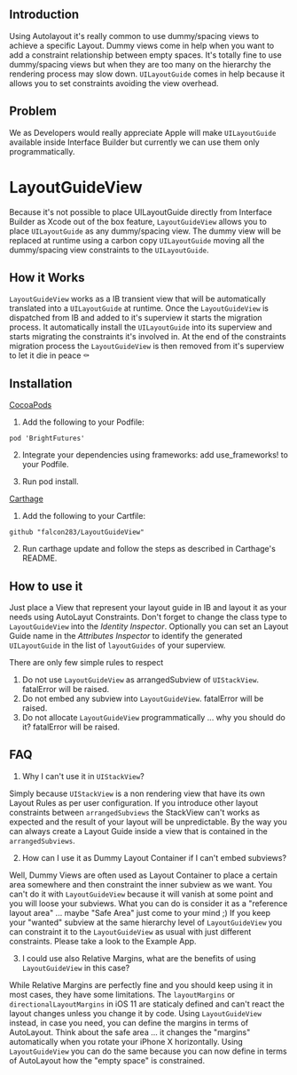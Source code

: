 ## Introduction

Using Autolayout it's really common to use dummy/spacing views to achieve a specific Layout.
Dummy views come in help when you want to add a constraint relationship between empty spaces.
It's totally fine to use dummy/spacing views but when they are too many on the hierarchy the rendering process
may slow down. `UILayoutGuide` comes in help because it allows you to set constraints avoiding the view overhead.


## Problem

We as Developers would really appreciate Apple will make `UILayoutGuide` available inside Interface Builder but currently 
we can use them only programmatically.


# LayoutGuideView

Because it's not possible to place UILayoutGuide directly from Interface Builder as Xcode out of the box feature,
`LayoutGuideView` allows you to place `UILayoutGuide` as any dummy/spacing view. The dummy view will be replaced
at runtime using a carbon copy `UILayoutGuide` moving all the dummy/spacing view constraints to the `UILayoutGuide`.


## How it Works

`LayoutGuideView` works as a IB transient view that will be automatically translated into a `UILayoutGuide` at runtime.
Once the `LayoutGuideView` is dispatched from IB and added to it's superview it starts the migration process. It automatically install the `UILayoutGuide` into its superview and starts migrating the constraints it's involved in. At the end of the constraints migration process the `LayoutGuideView` is then removed from it's superview to let it die in peace ⚰️

## Installation

[CocoaPods](http://cocoapods.org/)

1. Add the following to your Podfile:

```pod 'BrightFutures'```

2. Integrate your dependencies using frameworks: add use_frameworks! to your Podfile.

3. Run pod install.

[Carthage](https://github.com/Carthage/Carthage)

1. Add the following to your Cartfile:

```github "falcon283/LayoutGuideView"```

2. Run carthage update and follow the steps as described in Carthage's README.


## How to use it

Just place a View that represent your layout guide in IB and layout it as your needs using AutoLayut Constraints. Don't forget to change the class type to `LayoutGuideView` into the _Identity Inspector_. Optionally you can set an Layout Guide name in the _Attributes Inspector_ to identify the generated `UILayoutGuide` in the list of `layoutGuides` of your superview.

There are only few simple rules to respect
1. Do not use `LayoutGuideView` as arrangedSubview of `UIStackView`. fatalError will be raised.
2. Do not embed any subview into `LayoutGuideView`. fatalError will be raised.
3. Do not allocate `LayoutGuideView` programmatically ... why you should do it? fatalError will be raised.


## FAQ

1. Why I can't use it in `UIStackView`?

Simply because `UIStackView` is a non rendering view that have its own Layout Rules as per user configuration. If you introduce other layout constraints between `arrangedSubviews` the StackView can't works as expected and the result of your layout will be unpredictable. By the way you can always create a Layout Guide inside a view that is contained in the `arrangedSubviews`.  


2. How can I use it as Dummy Layout Container if I can't embed subviews?

Well, Dummy Views are often used as Layout Container to place a certain area somewhere and then constraint the inner subview as we want. You can't do it with `LayoutGuideView` because it will vanish at some point and you will loose your subviews. What you can do is consider it as a "reference layout area" ... maybe "Safe Area" just come to your mind ;)
If you keep your "wanted" subview at the same hierarchy level of `LayoutGuideView` you can constraint it to the `LayoutGuideView` as usual with just different constraints. 
Please take a look to the Example App.

3. I could use also Relative Margins, what are the benefits of using `LayoutGuideView` in this case?

While Relative Margins are perfectly fine and you should keep using it in most cases, they have some limitations.
The  `layoutMargins` or `directionalLayoutMargins` in iOS 11 are staticaly defined and can't react the layout changes unless you change it by code.
Using `LayoutGuideView` instead, in case you need, you can define the margins in terms of AutoLayout. Think about the safe area ... it changes the "margins" automatically when you rotate your iPhone X horizontally. Using `LayoutGuideView` you can do the same because you can now define in terms of AutoLayout how the "empty space" is constrained.
